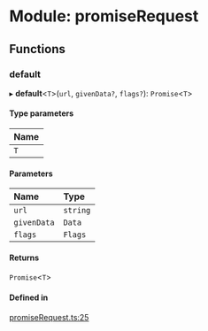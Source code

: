# Module: promiseRequest

## Functions

### default

▸ **default**<`T`\>(`url`, `givenData?`, `flags?`): `Promise`<`T`\>

#### Type parameters

| Name |
| :------ |
| `T` |

#### Parameters

| Name | Type |
| :------ | :------ |
| `url` | `string` |
| `givenData` | `Data` |
| `flags` | `Flags` |

#### Returns

`Promise`<`T`\>

#### Defined in

[promiseRequest.ts:25](https://github.com/Altamoon/altamoon/blob/2fc04da/app/api/promiseRequest.ts#L25)
